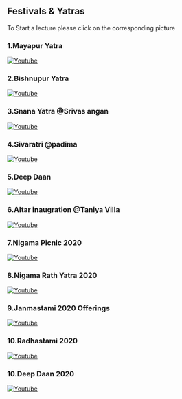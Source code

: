 ## Festivals & Yatras

To Start a lecture please click on the corresponding picture

### 1.Mayapur Yatra 
[![Youtube](https://img.youtube.com/vi/l78IxY6jXDQ/0.jpg)](https://www.youtube.com/watch?v=l78IxY6jXDQ) 
### 2.Bishnupur Yatra
[![Youtube](https://img.youtube.com/vi/RuzYT9o8QqY/0.jpg)](https://www.youtube.com/watch?v=RuzYT9o8QqY)
### 3.Snana Yatra @Srivas angan
[![Youtube](https://img.youtube.com/vi/9hiu3KeSBTw/0.jpg)](https://www.youtube.com/watch?v=9hiu3KeSBTw)
### 4.Sivaratri @padima
[![Youtube](https://img.youtube.com/vi/w4x8REUOeQY/0.jpg)](https://www.youtube.com/watch?v=w4x8REUOeQY)
### 5.Deep Daan
[![Youtube](https://img.youtube.com/vi/eFcaBU8tAHI/0.jpg)](https://www.youtube.com/watch?v=eFcaBU8tAHI)
### 6.Altar inaugration @Taniya Villa
[![Youtube](https://img.youtube.com/vi/OMcBHZB1hug/0.jpg)](https://www.youtube.com/watch?v=OMcBHZB1hug)
### 7.Nigama Picnic 2020
[![Youtube](https://img.youtube.com/vi/r54Ps3FuRFo/0.jpg)](https://www.youtube.com/watch?v=r54Ps3FuRFo)
### 8.Nigama Rath Yatra 2020
[![Youtube](https://img.youtube.com/vi/WC1uJzwkrWc/0.jpg)](https://www.youtube.com/watch?v=WC1uJzwkrWc)
### 9.Janmastami 2020 Offerings
[![Youtube](https://img.youtube.com/vi/BPJOv7_Qpls/0.jpg)](https://www.youtube.com/watch?v=BPJOv7_Qpls)
### 10.Radhastami 2020
[![Youtube](https://img.youtube.com/vi/jXUcOzDVrWE/0.jpg)](https://www.youtube.com/watch?v=jXUcOzDVrWE)
### 10.Deep Daan 2020
[![Youtube](https://img.youtube.com/vi/dhzh-mXKsXk/0.jpg)](https://www.youtube.com/watch?v=dhzh-mXKsXk)
